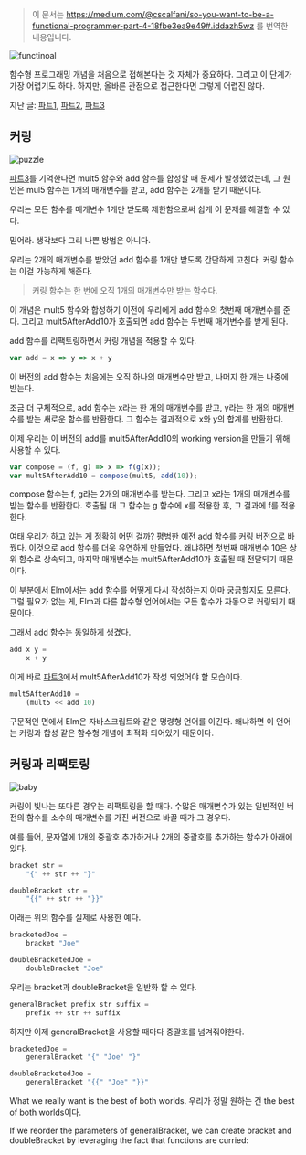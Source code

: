 > 이 문서는 https://medium.com/@cscalfani/so-you-want-to-be-a-functional-programmer-part-4-18fbe3ea9e49#.iddazh5wz 를 번역한 내용입니다.


![functinoal](https://cdn-images-1.medium.com/max/800/1*AM83LP9sGGjIul3c5hIsWg.png)


함수형 프로그래밍 개념을 처음으로 접해본다는 것 자체가 중요하다. 그리고 이 단계가 가장 어렵기도 하다. 하지만, 올바른 관점으로 접근한다면 그렇게 어렵진 않다.


지난 글: [파트1](https://github.com/FEDevelopers/tech.description/wiki/%ED%95%A8%EC%88%98%ED%98%95-%ED%94%84%EB%A1%9C%EA%B7%B8%EB%9E%98%EB%A8%B8%EA%B0%80-%EB%90%98%EA%B3%A0-%EC%8B%B6%EB%8B%A4%EA%B3%A0%3F-(Part-1)), [파트2](https://github.com/FEDevelopers/tech.description/wiki/%ED%95%A8%EC%88%98%ED%98%95-%ED%94%84%EB%A1%9C%EA%B7%B8%EB%9E%98%EB%A8%B8%EA%B0%80-%EB%90%98%EA%B3%A0-%EC%8B%B6%EB%8B%A4%EA%B3%A0%3F-(Part-2)), [파트3](https://github.com/FEDevelopers/tech.description/wiki/%ED%95%A8%EC%88%98%ED%98%95-%ED%94%84%EB%A1%9C%EA%B7%B8%EB%9E%98%EB%A8%B8%EA%B0%80-%EB%90%98%EA%B3%A0-%EC%8B%B6%EB%8B%A4%EA%B3%A0%3F-(Part-3))


## 커링


![puzzle](https://cdn-images-1.medium.com/max/1600/1*zihd0We3yAkjAxleLPL2aA.png)


[파트3](https://github.com/FEDevelopers/tech.description/wiki/%ED%95%A8%EC%88%98%ED%98%95-%ED%94%84%EB%A1%9C%EA%B7%B8%EB%9E%98%EB%A8%B8%EA%B0%80-%EB%90%98%EA%B3%A0-%EC%8B%B6%EB%8B%A4%EA%B3%A0%3F-(Part-3))를 기억한다면 mult5 함수와 add 함수를 합성할 때 문제가 발생했었는데, 그 원인은 mul5 함수는 1개의 매개변수를 받고, add 함수는 2개를 받기 때문이다.


우리는 모든 함수를 매개변수 1개만 받도록 제한함으로써 쉽게 이 문제를 해결할 수 있다.


믿어라. 생각보다 그리 나쁜 방법은 아니다.


우리는 2개의 매개변수를 받았던 add 함수를 1개만 받도록 간단하게 고친다. 커링 함수는 이걸 가능하게 해준다.


> 커링 함수는 한 번에 오직 1개의 매개변수만 받는 함수다. 


이 개념은 mult5 함수와 합성하기 이전에 우리에게 add 함수의 첫번째 매개변수를 준다. 그리고 mult5AfterAdd10가 호출되면 add 함수는 두번째 매개변수를 받게 된다.


add 함수를 리팩토링하면서 커링 개념을 적용할 수 있다.


``` javascript
var add = x => y => x + y
```

이 버전의 add 함수는 처음에는 오직 하나의 매개변수만 받고, 나머지 한 개는 나중에 받는다.


조금 더 구체적으로, add 함수는 x라는 한 개의 매개변수를 받고, y라는 한 개의 매개변수를 받는 새로운 함수를 반환한다. 그 함수는 결과적으로 x와 y의 합계를 반환한다.


이제 우리는 이 버전의 add를 mult5AfterAdd10의 working version을 만들기 위해 사용할 수 있다. 


``` javascript
var compose = (f, g) => x => f(g(x));
var mult5AfterAdd10 = compose(mult5, add(10));
```


compose 함수는 f, g라는 2개의 매개변수를 받는다. 그리고 x라는 1개의 매개변수를 받는 함수를 반환한다. 호출될 대 그 함수는 g 함수에 x를 적용한 후, 그 결과에 f를 적용한다.


여태 우리가 하고 있는 게 정확히 어떤 걸까? 평범한 예전 add 함수를 커링 버전으로 바꿨다. 이것으로 add 함수를 더욱 유연하게 만들었다. 왜냐하면 첫번째 매개변수 10은 상위 함수로 상속되고, 마지막 매개변수는 mult5AfterAdd10가 호출될 때 전달되기 때문이다.


이 부분에서 Elm에서는 add 함수를 어떻게 다시 작성하는지 아마 궁금할지도 모른다. 그럴 필요가 없는 게, Elm과 다른 함수형 언어에서는 모든 함수가 자동으로 커링되기 때문이다.


그래서 add 함수는 동일하게 생겼다.


``` javascript
add x y =
    x + y
```


이게 바로 [파트3](https://github.com/FEDevelopers/tech.description/wiki/%ED%95%A8%EC%88%98%ED%98%95-%ED%94%84%EB%A1%9C%EA%B7%B8%EB%9E%98%EB%A8%B8%EA%B0%80-%EB%90%98%EA%B3%A0-%EC%8B%B6%EB%8B%A4%EA%B3%A0%3F-(Part-3))에서 mult5AfterAdd10가 작성 되었어야 할 모습이다.


``` javascript
mult5AfterAdd10 =
    (mult5 << add 10)
```


구문적인 면에서 Elm은 자바스크립트와 같은 명령형 언어를 이긴다. 왜냐하면 이 언어는 커링과 합성 같은 함수형 개념에 최적화 되어있기 때문이다.


## 커링과 리팩토링


![baby](https://cdn-images-1.medium.com/max/1600/1*kbFszF2qDVeeN591mpq8Ug.png)


커링이 빛나는 또다른 경우는 리팩토링을 할 때다. 수많은 매개변수가 있는 일반적인 버전의 함수를 소수의 매개변수를 가진 버전으로 바꿀 때가 그 경우다.


예를 들어, 문자열에 1개의 중괄호 추가하거나 2개의 중괄호를 추가하는 함수가 아래에 있다. 


``` javascript
bracket str =
    "{" ++ str ++ "}"

doubleBracket str =
    "{{" ++ str ++ "}}"
```


아래는 위의 함수를 실제로 사용한 예다.


``` javascript
bracketedJoe =
    bracket "Joe"

doubleBracketedJoe =
    doubleBracket "Joe"
```


우리는 bracket과 doubleBracket을 일반화 할 수 있다.


``` javascript
generalBracket prefix str suffix =
    prefix ++ str ++ suffix
```


하지만 이제 generalBracket을 사용할 때마다 중괄호를 넘겨줘야한다.


``` javascript
bracketedJoe =
    generalBracket "{" "Joe" "}"

doubleBracketedJoe =
    generalBracket "{{" "Joe" "}}"
```


What we really want is the best of both worlds.
우리가 정말 원하는 건 the best of both worlds이다.


If we reorder the parameters of generalBracket, we can create bracket and doubleBracket by leveraging the fact that functions are curried:
